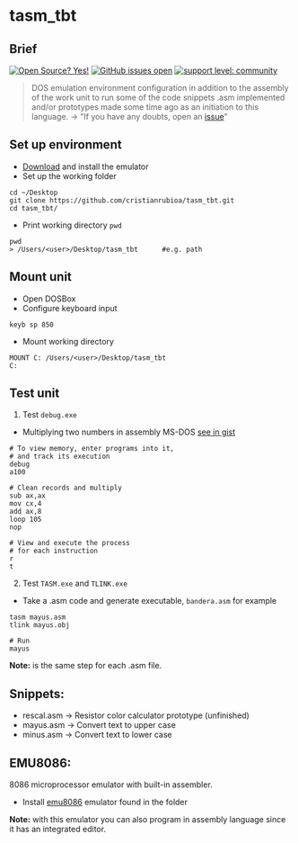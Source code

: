 # tasm_tbt

## Brief

[![Open Source? Yes!](https://badgen.net/badge/Open%20Source%20%3F/Yes%21/blue?icon=github)](https://github.com/cristianrubioa?tab=repositories)
[![GitHub issues open](https://img.shields.io/bitbucket/issues-raw/cristianrubioa/tasm_tbt)](https://github.com/cristianrubioa/tasm_tbt/issues)
[![support level: community](https://img.shields.io/badge/support%20level-community-lightgray.png)](http://wiki.ros.org/Industrial)



> DOS emulation environment configuration in addition to the assembly of the work unit to run some of the code snippets .asm implemented and/or prototypes made some time ago as an initiation to this language. -> 
"If you have any doubts, open an [issue](https://github.com/cristianrubioa/tasm_tbt/issues/new)"



## Set up environment

- [Download](https://www.dosbox.com/download.php?main=1) and install the emulator
- Set up the working folder
```
cd ~/Desktop
git clone https://github.com/cristianrubioa/tasm_tbt.git
cd tasm_tbt/
```
- Print working directory ```pwd```
```
pwd
> /Users/<user>/Desktop/tasm_tbt      #e.g. path
```

## Mount unit
- Open DOSBox
- Configure keyboard input
```
keyb sp 850
```
- Mount working directory
```
MOUNT C: /Users/<user>/Desktop/tasm_tbt
C:
```

## Test unit
1. Test ```debug.exe```

- Multiplying two numbers in assembly MS-DOS [see in gist](https://gist.github.com/cristianrubioa/a181e0f577f0a1cd73c00a0015793109)
```
# To view memory, enter programs into it, 
# and track its execution
debug
a100

# Clean records and multiply
sub ax,ax
mov cx,4
add ax,8
loop 105
nop

# View and execute the process 
# for each instruction
r
t
```

2. Test ```TASM.exe``` and ```TLINK.exe```
- Take a .asm code and generate executable, ```bandera.asm``` for example

```
tasm mayus.asm
tlink mayus.obj

# Run
mayus
```
**Note:** is the same step for each .asm file.


## Snippets:
- rescal.asm -> Resistor color calculator prototype (unfinished)
- mayus.asm  -> Convert text to upper case
- minus.asm  -> Convert text to lower case

## EMU8086:

8086 microprocessor emulator with built-in assembler.

- Install [emu8086](https://github.com/cristianrubioa/tasm_tbt/tree/main/emu8086) emulator found in the folder

**Note:** with this emulator you can also program in assembly language since it has an integrated editor.


